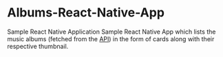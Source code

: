 # Albums-React-Native-App
Sample React Native Application
Sample React Native App which lists the music albums (fetched from the [API](http://rallycoding.herokuapp.com/api/music_albums)) in the form of cards along with their respective thumbnail.
